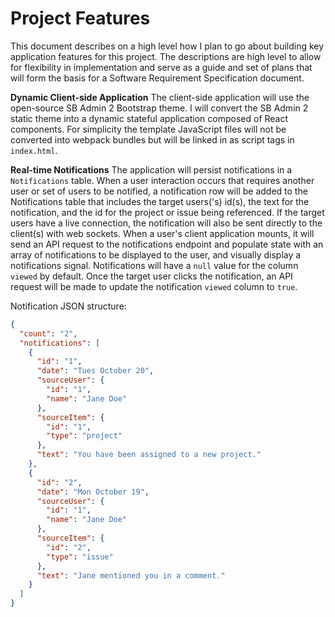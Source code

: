# Project Features

This document describes on a high level how I plan to go about building key application features for this project. The descriptions are high level to allow for flexibility in implementation and serve as a guide and set of plans that will form the basis for a Software Requirement Specification document.

**Dynamic Client-side Application**
The client-side application will use the open-source SB Admin 2 Bootstrap theme. I will convert the SB Admin 2 static theme into a dynamic stateful application composed of React components. For simplicity the template JavaScript files will not be converted into webpack bundles but will be linked in as script tags in `index.html`.

**Real-time Notifications**
The application will persist notifications in a `Notifications` table. When a user interaction occurs that requires another user or set of users to be notified, a notification row will be added to the Notifications table that includes the target users('s) id(s), the text for the notification, and the id for the project or issue being referenced. If the target users have a live connection, the notification will also be sent directly to the client(s) with web sockets. When a user's client application mounts, it will send an API request to the notifications endpoint and populate state with an array of notifications to be displayed to the user, and visually display a notifications signal. Notifications will have a `null` value for the column `viewed` by default. Once the target user clicks the notification, an API request will be made to update the notification `viewed` column to `true`.

Notification JSON structure:

```json
{
  "count": "2",
  "notifications": [
    {
      "id": "1",
      "date": "Tues October 20",
      "sourceUser": {
        "id": "1",
        "name": "Jane Doe"
      },
      "sourceItem": {
        "id": "1",
        "type": "project"
      },
      "text": "You have been assigned to a new project."
    },
    {
      "id": "2",
      "date": "Mon October 19",
      "sourceUser": {
        "id": "1",
        "name": "Jane Doe"
      },
      "sourceItem": {
        "id": "2",
        "type": "issue"
      },
      "text": "Jane mentioned you in a comment."
    }
  ]
}
```
